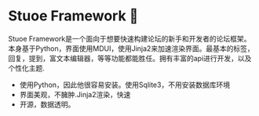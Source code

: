# Stuoe Framework 🍦

Stuoe Framework是一个面向于想要快速构建论坛的新手和开发者的论坛框架。本身基于Python，界面使用MDUI，使用Jinja2来加速渲染界面。最基本的标签，回复，提到，富文本编辑器，等等功能都能胜任。拥有丰富的api进行开发，以及个性化主题.

* 使用Python，因此他很容易安装。使用Sqlite3，不用安装数据库环境
* 界面美观，不臃肿.Jinja2渲染，快速
* 开源，数据透明。